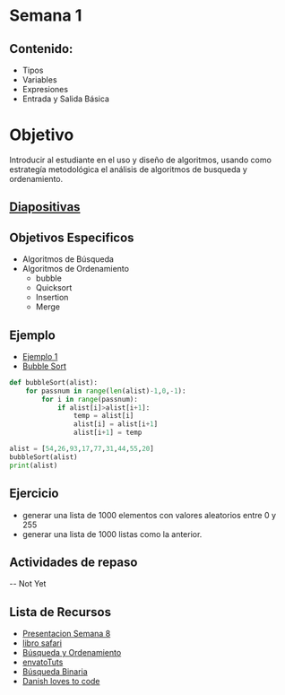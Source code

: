 
# Semana 1

## Contenido:

+ Tipos
+ Variables
+ Expresiones
+ Entrada y Salida Básica

# Objetivo

Introducir al estudiante en el uso y diseño de algoritmos,
usando como estrategía metodológica el análisis de algoritmos de busqueda y
ordenamiento.


## [Diapositivas](s01.pdf)

## Objetivos Especificos

+ Algoritmos de Búsqueda
+ Algoritmos de Ordenamiento
  + bubble
  + Quicksort
  + Insertion
  + Merge

## Ejemplo

+ [Ejemplo 1](2.Ejercicios/Semana8/Ejemplo1.md)
+ [Bubble Sort]()

```python
def bubbleSort(alist):
    for passnum in range(len(alist)-1,0,-1):
        for i in range(passnum):
            if alist[i]>alist[i+1]:
                temp = alist[i]
                alist[i] = alist[i+1]
                alist[i+1] = temp

alist = [54,26,93,17,77,31,44,55,20]
bubbleSort(alist)
print(alist)
```


## Ejercicio

+ generar una lista de 1000 elementos con valores aleatorios entre 0 y 255
+ generar una lista de 1000 listas como la anterior.


## Actividades de repaso

-- Not Yet

## Lista de Recursos

+ [Presentacion Semana 8](https://drive.google.com/open?id=0B0tZOopbjoslY1dvMjVoRHRLR3c)
+ [libro safari](https://www.safaribooksonline.com/library/view/python-cookbook/0596001673/ch02.html)
+ [Búsqueda y Ordenamiento](http://www.w3resource.com/python-exercises/data-structures-and-algorithms/)
+ [envatoTuts](https://code.tutsplus.com/tutorials/sorting-and-searching-in-python--cms-25668)
+ [Búsqueda Binaria](http://interactivepython.org/runestone/static/pythonds/SortSearch/TheBinarySearch.html)
+ [Danish loves to code](http://danishmujeeb.com/blog/2014/01/basic-sorting-algorithms-implemented-in-python/)
